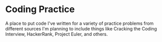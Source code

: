 # Coding Practice
A place to put code I've written for a variety of practice problems from different sources
I'm planning to include things like Cracking the Coding Interview, HackerRank, Project Euler, and others.
